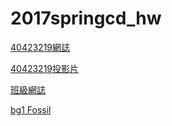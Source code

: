 # 2017springcd_hw

[40423219網誌](https://40423219.github.io/2017springcd_hw/blog/) 

[40423219投影片](https://40423219.github.io/2017springcd_hw)

[班級網誌](http://mde.tw/2017springcd/blog/)

[bg1 Fossil](https://mde2a2.kmol.info/cdbg1)
